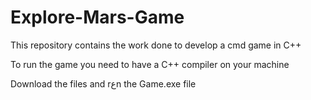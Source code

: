 # Explore-Mars-Game
This repository contains the work done to develop a cmd game in C++

To run the game you need to have a C++ compiler on your machine

Download the files and rعn the Game.exe file
